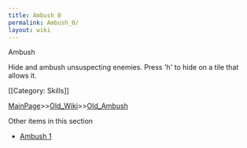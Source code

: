 ```yaml
---
title: Ambush 0
permalink: Ambush_0/
layout: wiki
---
```

Ambush

Hide and ambush unsuspecting enemies. Press 'h' to hide on a tile that allows it.

[[Category: Skills]]

[MainPage](/keeperrl_wiki/ "wikilink")>>[Old_Wiki](/keeperrl_wiki/Old_Wiki "wikilink")>>[Old_Ambush](/keeperrl_wiki/Old_Ambush "wikilink")

Other items in this section
-    [Ambush 1](/keeperrl_wiki/Ambush_1 "wikilink")
